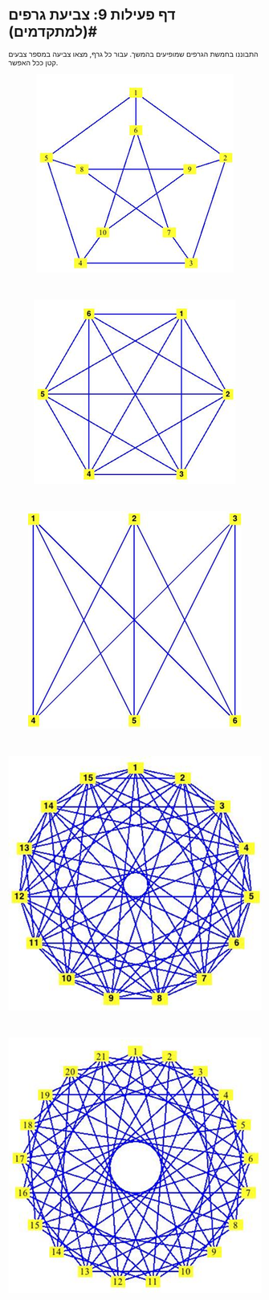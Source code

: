 
# דף פעילות 9: צביעת גרפים (למתקדמים)#

התבוננו בחמשת הגרפים שמופיעים בהמשך. עבור כל גרף, מצאו צביעה במספר צבעים קטן ככל האפשר.

<div id="container" align="center">
  <img class="img-responsive" src="img11.png" title=""/>
</div>
<br>
<br>
<br>
<div id="container" align="center">
  <img class="img-responsive" src="img12.png" title=""/>
</div>
<br>
<br>
<br>
<div id="container" align="center">
  <img class="img-responsive" src="img13.png" title=""/>
</div>
<br>
<br>
<br>
<div id="container" align="center">
  <img class="img-responsive" src="img14.png" title=""/>
</div>
<br>
<br>
<br>
<div id="container" align="center">
  <img class="img-responsive" src="img15.png" title=""/>
</div>
<br>
<br>
<br>
